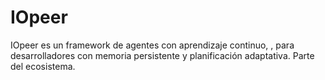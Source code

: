 # IOpeer

IOpeer es un framework de agentes con aprendizaje continuo, , para desarrolladores con memoria persistente y planificación adaptativa.
Parte del ecosistema.
